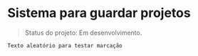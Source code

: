 <h1>Sistema para guardar projetos</h1>

> Status do projeto: Em desenvolvimento.

```
Texto aleatório para testar marcação
```
